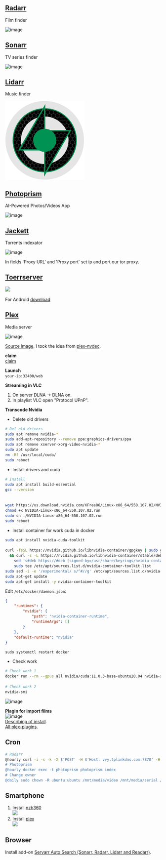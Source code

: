 ## [Radarr](https://github.com/linuxserver/docker-radarr?ysclid=lanu31pwpf129931383)
Film finder

![image](https://raw.githubusercontent.com/linuxserver/docker-templates/master/linuxserver.io/img/radarr.png)

## [Sonarr](https://github.com/linuxserver/docker-sonarr)
TV series finder

![image](https://github.com/Sonarr/Sonarr/blob/develop/Logo/256.png)

## [Lidarr](https://github.com/linuxserver/docker-lidarr?ysclid=lanu5lhe2r188588298)
Music finder

![image](https://github.com/lidarr/Lidarr/raw/develop/Logo/256.png)

## [Photoprism](https://github.com/photoprism/photoprism?ysclid=lanua0fmt9285434596)
AI-Powered Photos/Videos App

![image](https://dl.photoprism.app/img/logo/logo.svg)

## [Jackett](https://github.com/linuxserver/docker-jackett)
Torrents indexator

![image](https://raw.githubusercontent.com/linuxserver/docker-templates/master/linuxserver.io/img/jackett-banner.png)

In fields 'Proxy URL' and 'Proxy port' set ip and port our tor proxy.

## [Toerrserver](https://github.com/YouROK/TorrServer)
![](https://cs9f3b.4pda.ws/24750223.png)

For Android [download](https://f-droid.org/packages/ru.yourok.torrserve)

## [Plex](https://github.com/linuxserver/docker-plex?ysclid=lanuewxt9n57033389)
Media server

![image](https://lg-help.ru/img/868_1.gif)

[Source image](https://hub.docker.com/r/linuxserver/plex). I took the idea from [plex-nvdec](https://github.com/niXta1/plex-nvdec).

**claim**<br>
[claim](https://www.plex.tv/claim/)

**Launch**<br>
`your-ip:32400/web`

**Streaming in VLC**
1. On server DLNA -> DLNA on.
1. In playlist VLC open "Protocol UPnP".

**Transcode Nvidia**
* Delete old drivers
```bash
# Del old drivers
sudo apt remove nvidia-*
sudo add-apt-repository --remove ppa:graphics-drivers/ppa
sudo apt remove xserver-xorg-video-nvidia-*
sudo apt update
rm -Rf /usr/local/cuda/
sudo reboot
```
* Install drivers and cuda
```bash
# Install 
sudo apt install build-essential
gcc --version


wget https://us.download.nvidia.com/XFree86/Linux-x86_64/550.107.02/NVIDIA-Linux-x86_64-550.107.02.run 
chmod +x NVIDIA-Linux-x86_64-550.107.02.run 
sudo sh ./NVIDIA-Linux-x86_64-550.107.02.run
sudo reboot
```
* Install container for work cuda in docker 
```bash 
sudo apt install nvidia-cuda-toolkit

curl -fsSL https://nvidia.github.io/libnvidia-container/gpgkey | sudo gpg --dearmor -o /usr/share/keyrings/nvidia-container-toolkit-keyring.gpg \
  && curl -s -L https://nvidia.github.io/libnvidia-container/stable/deb/nvidia-container-toolkit.list | \
    sed 's#deb https://#deb [signed-by=/usr/share/keyrings/nvidia-container-toolkit-keyring.gpg] https://#g' | \
    sudo tee /etc/apt/sources.list.d/nvidia-container-toolkit.list
sudo sed -i -e '/experimental/ s/^#//g' /etc/apt/sources.list.d/nvidia-container-toolkit.list
sudo apt-get update 
sudo apt-get install -y nvidia-container-toolkit
```
Edit `/etc/docker/daemon.json`: 
```json
{
    "runtimes": {
        "nvidia": {
            "path": "nvidia-container-runtime",
            "runtimeArgs": []
        }
    },
    "default-runtime": "nvidia"
}
```
`sudo systemctl restart docker`

* Check work
```bash
# Check work 1
docker run --rm --gpus all nvidia/cuda:11.0.3-base-ubuntu20.04 nvidia-smi

# Check work 2
nvidia-smi

```
![image](https://user-images.githubusercontent.com/27136123/158003064-36a0e350-ce76-4f23-99f0-5c9f930171b2.png)

**Plagin for import films**<br>
![image](https://upload.wikimedia.org/wikipedia/commons/thumb/c/c1/Kinopoisk_colored_logo_%282021-present%29.svg/220px-Kinopoisk_colored_logo_%282021-present%29.svg.png)<br>
[Describing of install](https://github.com/Jenstel/Kinopoisk.bundle).<br>
[All plex-plugins](https://github.com/Plex-Plugins).

## Cron
```bash
# Radarr
@hourly curl -i -s -k -X $'POST' -H $'Host: vvy.tplinkdns.com:7878' -H $'User-Agent: Mozilla/5.0 (Macintosh; Intel Mac OS X 10.15; rv:97.0) Gecko/20100101 Firefox/97.0' -H $'Accept: application/json, text/javasc>
# Photoprism
@hourly docker exec -t photoprism photoprism index
# Change owner
@daily sudo chown -R ubuntu:ubuntu /mnt/media/video /mnt/media/serial /mnt/media/music
```
## Smartphone
1. Install [nzb360](https://play.google.com/store/apps/details?id=com.kevinforeman.nzb360)<br>
![](https://play-lh.googleusercontent.com/hjpWUw2sBsC0fpbPFUAChsjx-yC0-57zjZLdG8GQUw_FhVehK19pY0HIdDDysrdh7BM=s180)
1. Install [plex](https://play.google.com/store/apps/details/Plex_Stream_Free_Movies_Watch_Live_TV_Shows_Now?id=com.plexapp.android&hl=en_GB&gl=US)<br>
![](https://upload.wikimedia.org/wikipedia/commons/thumb/7/7b/Plex_logo_2022.svg/120px-Plex_logo_2022.svg.png)

## Browser
Install add-on [Servarr Auto Search (Sonarr, Radarr, Lidarr and Readarr)](https://github.com/trossr32/sonarr-radarr-lidarr-autosearch-browser-extension).
